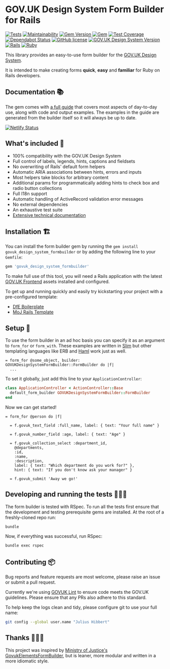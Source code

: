 # GOV.UK Design System Form Builder for Rails

[![Tests](https://github.com/DFE-Digital/govuk_design_system_formbuilder/workflows/Tests/badge.svg)](https://github.com/DFE-Digital/govuk_design_system_formbuilder/actions)
[![Maintainability](https://api.codeclimate.com/v1/badges/fde73b5dc9476197281b/maintainability)](https://codeclimate.com/github/DFE-Digital/govuk_design_system_formbuilder/maintainability)
[![Gem Version](https://badge.fury.io/rb/govuk_design_system_formbuilder.svg)](https://badge.fury.io/rb/govuk_design_system_formbuilder)
[![Gem](https://img.shields.io/gem/dt/govuk_design_system_formbuilder?logo=rubygems)](https://rubygems.org/gems/govuk_design_system_formbuilder)
[![Test Coverage](https://api.codeclimate.com/v1/badges/fde73b5dc9476197281b/test_coverage)](https://codeclimate.com/github/DFE-Digital/govuk_design_system_formbuilder/test_coverage)
[![Dependabot Status](https://api.dependabot.com/badges/status?host=github&repo=DFE-Digital/govuk_design_system_formbuilder)](https://dependabot.com)
[![GitHub license](https://img.shields.io/github/license/DFE-Digital/govuk_design_system_formbuilder)](https://github.com/DFE-Digital/govuk_design_system_formbuilder/blob/master/LICENSE)
[![GOV.UK Design System Version](https://img.shields.io/badge/GOV.UK%20Design%20System-3.11.0-brightgreen)](https://design-system.service.gov.uk)
[![Rails](https://img.shields.io/badge/Ruby-2.6.7%20%E2%95%B1%202.7.3%20%E2%95%B1%203.0.1-E16D6D)](https://www.ruby-lang.org/en/downloads/)
[![Ruby](https://img.shields.io/badge/Rails-6.0.3.6%20%E2%95%B1%206.1.3.1-E16D6D)](https://weblog.rubyonrails.org/releases/)

This library provides an easy-to-use form builder for the [GOV.UK Design System](https://design-system.service.gov.uk/).

It is intended to make creating forms **quick**, **easy** and **familiar** for Ruby on Rails developers.

## Documentation 📚

The gem comes with [a full guide](https://govuk-form-builder.netlify.app/) that
covers most aspects of day-to-day use, along with code and output examples. The
examples in the guide are generated from the builder itself so it will always
be up to date.

[![Netlify Status](https://api.netlify.com/api/v1/badges/d4c50b8d-6ca3-4797-9ab3-6e0731c72b44/deploy-status)](https://app.netlify.com/sites/govuk-form-builder/deploys)

## What's included 🧳

* 100% compatibility with the GOV.UK Design System
* Full control of labels, legends, hints, captions and fieldsets
* No overwriting of Rails' default form helpers
* Automatic ARIA associations between hints, errors and inputs
* Most helpers take blocks for arbitrary content
* Additional params for programmatically adding hints to check box and radio
  button collections
* Full I18n support
* Automatic handling of ActiveRecord validation error messages
* No external dependencies
* An exhaustive test suite
* [Extensive technical documentation](https://www.rubydoc.info/gems/govuk_design_system_formbuilder/GOVUKDesignSystemFormBuilder/Builder)

## Installation 🏗

You can install the form builder gem by running the `gem install
govuk_design_system_formbuilder` or by adding the following line
to your `Gemfile`:

```sh
gem 'govuk_design_system_formbuilder'
```

To make full use of this tool, you will need a Rails application with the latest [GOV.UK
Frontend](https://github.com/alphagov/govuk-frontend) assets installed and
configured.

To get up and running quickly and easily try kickstarting your project with a
pre-configured template:

* [DfE Boilerplate](https://github.com/DFE-Digital/govuk-rails-boilerplate)
* [MoJ Rails Template](https://github.com/ministryofjustice/moj_rails_template)

## Setup 🔧

To use the form builder in an ad hoc basis you can specify it as an argument to
`form_for` or `form_with`. These examples are written in [Slim](https://slim-lang.com) but
other templating languages like ERB and [Haml](https://haml.info/) work just as well.

```slim
= form_for @some_object, builder: GOVUKDesignSystemFormBuilder::FormBuilder do |f|
  ...
```

To set it globally, just add this line to your `ApplicationController`:

```ruby
class ApplicationController < ActionController::Base
  default_form_builder GOVUKDesignSystemFormBuilder::FormBuilder
end
```

Now we can get started!

```slim
= form_for @person do |f|

  = f.govuk_text_field :full_name, label: { text: "Your full name" }

  = f.govuk_number_field :age, label: { text: "Age" }

  = f.govuk_collection_select :department_id,
    @departments,
    :id,
    :name,
    :description,
    label: { text: "Which department do you work for?" },
    hint: { text: "If you don't know ask your manager" }

  = f.govuk_submit 'Away we go!'
```

## Developing and running the tests 👨🏻‍🏭

The form builder is tested with RSpec. To run all the tests first ensure that
the development and testing prerequisite gems are installed. At the root of a
freshly-cloned repo run:

```sh
bundle
```

Now, if everything was successful, run RSpec:

```sh
bundle exec rspec
```

## Contributing 📦

Bug reports and feature requests are most welcome, please raise an issue or
submit a pull request.

Currently we're using [GOVUK Lint](https://github.com/alphagov/govuk-lint) to
ensure code meets the GOV.UK guidelines. Please ensure that any PRs also adhere
to this standard.

To help keep the logs clean and tidy, please configure git to use your full name:

```sh
git config --global user.name "Julius Hibbert"
```

## Thanks 👩🏽‍⚖️

This project was inspired by [Ministry of Justice's GovukElementsFormBuilder](https://github.com/ministryofjustice/govuk_elements_form_builder),
but is leaner, more modular and written in a more idiomatic style.
